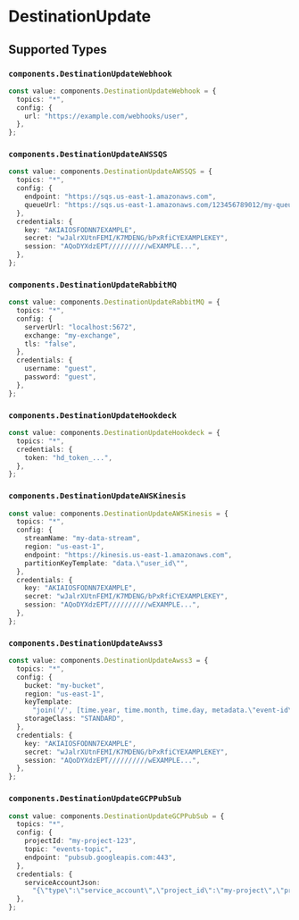 # DestinationUpdate


## Supported Types

### `components.DestinationUpdateWebhook`

```typescript
const value: components.DestinationUpdateWebhook = {
  topics: "*",
  config: {
    url: "https://example.com/webhooks/user",
  },
};
```

### `components.DestinationUpdateAWSSQS`

```typescript
const value: components.DestinationUpdateAWSSQS = {
  topics: "*",
  config: {
    endpoint: "https://sqs.us-east-1.amazonaws.com",
    queueUrl: "https://sqs.us-east-1.amazonaws.com/123456789012/my-queue",
  },
  credentials: {
    key: "AKIAIOSFODNN7EXAMPLE",
    secret: "wJalrXUtnFEMI/K7MDENG/bPxRfiCYEXAMPLEKEY",
    session: "AQoDYXdzEPT//////////wEXAMPLE...",
  },
};
```

### `components.DestinationUpdateRabbitMQ`

```typescript
const value: components.DestinationUpdateRabbitMQ = {
  topics: "*",
  config: {
    serverUrl: "localhost:5672",
    exchange: "my-exchange",
    tls: "false",
  },
  credentials: {
    username: "guest",
    password: "guest",
  },
};
```

### `components.DestinationUpdateHookdeck`

```typescript
const value: components.DestinationUpdateHookdeck = {
  topics: "*",
  credentials: {
    token: "hd_token_...",
  },
};
```

### `components.DestinationUpdateAWSKinesis`

```typescript
const value: components.DestinationUpdateAWSKinesis = {
  topics: "*",
  config: {
    streamName: "my-data-stream",
    region: "us-east-1",
    endpoint: "https://kinesis.us-east-1.amazonaws.com",
    partitionKeyTemplate: "data.\"user_id\"",
  },
  credentials: {
    key: "AKIAIOSFODNN7EXAMPLE",
    secret: "wJalrXUtnFEMI/K7MDENG/bPxRfiCYEXAMPLEKEY",
    session: "AQoDYXdzEPT//////////wEXAMPLE...",
  },
};
```

### `components.DestinationUpdateAwss3`

```typescript
const value: components.DestinationUpdateAwss3 = {
  topics: "*",
  config: {
    bucket: "my-bucket",
    region: "us-east-1",
    keyTemplate:
      "join('/', [time.year, time.month, time.day, metadata.\"event-id\", '.json'])",
    storageClass: "STANDARD",
  },
  credentials: {
    key: "AKIAIOSFODNN7EXAMPLE",
    secret: "wJalrXUtnFEMI/K7MDENG/bPxRfiCYEXAMPLEKEY",
    session: "AQoDYXdzEPT//////////wEXAMPLE...",
  },
};
```

### `components.DestinationUpdateGCPPubSub`

```typescript
const value: components.DestinationUpdateGCPPubSub = {
  topics: "*",
  config: {
    projectId: "my-project-123",
    topic: "events-topic",
    endpoint: "pubsub.googleapis.com:443",
  },
  credentials: {
    serviceAccountJson:
      "{\"type\":\"service_account\",\"project_id\":\"my-project\",\"private_key_id\":\"key123\",\"private_key\":\"-----BEGIN PRIVATE KEY-----\n...\n-----END PRIVATE KEY-----\n\",\"client_email\":\"my-service@my-project.iam.gserviceaccount.com\"}",
  },
};
```

